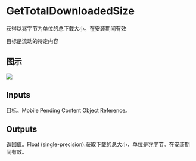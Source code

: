 # GetTotalDownloadedSize

获得以兆字节为单位的总下载大小。在安装期间有效

目标是流动的待定内容

## 图示

![]($-20221218-20062587.png)

## Inputs

目标。Mobile Pending Content Object Reference。  

## Outputs

返回值。Float (single-precision).获取下载的总大小，单位是兆字节。在安装期间有效。
